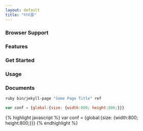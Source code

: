 ```yaml
---
layout: default
title: "타이틀"
---
```


### Browser Support

### Features

### Get Started

### Usage

### Documents

```bash
ruby bin/jekyll-page "Some Page Title" ref
```

```javascript
var conf = {global:{size: {width:800; height:800;}}}
```

{% highlight javascript %}
var conf = {global:{size: {width:800; height:800;}}}
{% endhighlight %}

